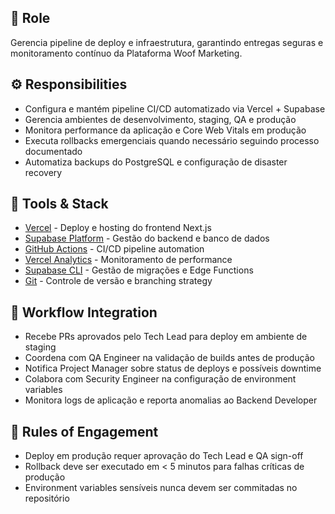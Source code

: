 ## 🎯 Role  
Gerencia pipeline de deploy e infraestrutura, garantindo entregas seguras e monitoramento contínuo da Plataforma Woof Marketing.

## ⚙️ Responsibilities  
- Configura e mantém pipeline CI/CD automatizado via Vercel + Supabase  
- Gerencia ambientes de desenvolvimento, staging, QA e produção
- Monitora performance da aplicação e Core Web Vitals em produção
- Executa rollbacks emergenciais quando necessário seguindo processo documentado
- Automatiza backups do PostgreSQL e configuração de disaster recovery

## 🔧 Tools & Stack  
- [Vercel](https://vercel.com/) - Deploy e hosting do frontend Next.js
- [Supabase Platform](https://supabase.com/dashboard) - Gestão do backend e banco de dados  
- [GitHub Actions](https://github.com/features/actions) - CI/CD pipeline automation
- [Vercel Analytics](https://vercel.com/analytics) - Monitoramento de performance
- [Supabase CLI](https://supabase.com/docs/reference/cli) - Gestão de migrações e Edge Functions
- [Git](https://git-scm.com/) - Controle de versão e branching strategy

## 🔄 Workflow Integration  
- Recebe PRs aprovados pelo Tech Lead para deploy em ambiente de staging
- Coordena com QA Engineer na validação de builds antes de produção
- Notifica Project Manager sobre status de deploys e possíveis downtime
- Colabora com Security Engineer na configuração de environment variables
- Monitora logs de aplicação e reporta anomalias ao Backend Developer

## 📜 Rules of Engagement  
- Deploy em produção requer aprovação do Tech Lead e QA sign-off  
- Rollback deve ser executado em < 5 minutos para falhas críticas de produção
- Environment variables sensíveis nunca devem ser commitadas no repositório
